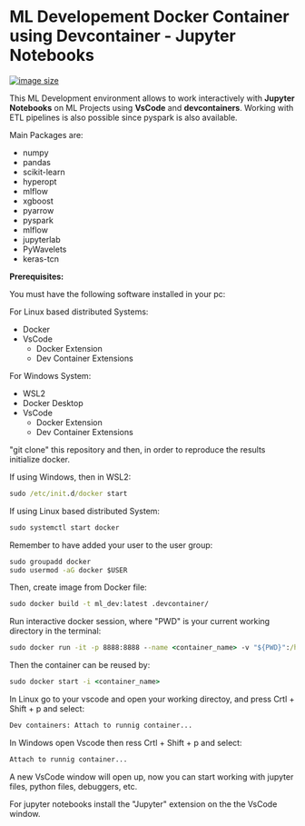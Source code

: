 # ML Developement Docker Container using Devcontainer - Jupyter Notebooks

[![image size](https://img.shields.io/docker/image-size/johntorrestensor/ml_dev/latest)](https://hub.docker.com/repository/docker/johntorrestensor/ml_dev "johntorrestensor/ml_dev image size")


This ML Development environment allows to work interactively with **Jupyter Notebooks** on ML Projects using **VsCode** and **devcontainers**. 
Working with ETL pipelines is also possible since pyspark is also available. 

Main Packages are:

- numpy 
- pandas 
- scikit-learn 
- hyperopt 
- mlflow 
- xgboost 
- pyarrow 
- pyspark 
- mlflow 
- jupyterlab 
- PyWavelets 
- keras-tcn

**Prerequisites:** 

You must have the following software installed in your pc: 

For Linux based distributed Systems: 

- Docker 
- VsCode
    - Docker Extension
    - Dev Container Extensions

For Windows System:
- WSL2
- Docker Desktop
- VsCode
    - Docker Extension
    - Dev Container Extensions

"git clone" this repository and then, in order to reproduce the results initialize docker. 

If using Windows, then in WSL2:

```bat
sudo /etc/init.d/docker start
```

If using Linux based distributed System: 

```bat
sudo systemctl start docker
```
Remember to have added your user to the user group: 


```bat
sudo groupadd docker
sudo usermod -aG docker $USER
```
 
Then, create image from Docker file: 

```bat
sudo docker build -t ml_dev:latest .devcontainer/
```

Run interactive docker session, where "PWD" is your current working directory in the terminal:


```bat
sudo docker run -it -p 8888:8888 --name <container_name> -v "${PWD}":/home/ ml_dev:latest
```
Then the container can be reused by: 

```bat
sudo docker start -i <container_name>
```

In Linux go to your vscode and open your working directoy, and press Crtl + Shift + p and select:

```bat
Dev containers: Attach to runnig container...
```

In Windows open Vscode then ress Crtl + Shift + p and select:

```bat
Attach to runnig container...
```

A new VsCode window will open up, now you can start working with jupyter files, python files, debuggers, etc. 

For jupyter notebooks install the "Jupyter" extension on the the VsCode window. 


